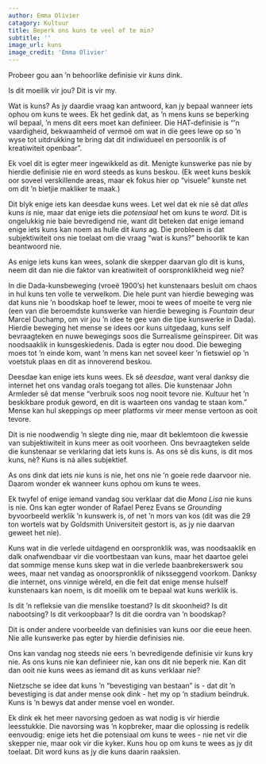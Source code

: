 ```yaml
---
author: Emma Olivier
catagory: Kultuur
title: Beperk ons kuns te veel of te min?
subtitle: ''
image_url: kuns
image_credit: 'Emma Olivier'
---
```


Probeer gou aan ’n behoorlike definisie vir _kuns_ dink.

Is dit moeilik vir jou? Dit is vir my.

Wat is kuns? As jy daardie vraag kan antwoord, kan jy bepaal wanneer iets ophou om kuns te wees. Ek het gedink dat, as ’n mens kuns se beperking wil bepaal, ’n mens dit eers moet kan definieer. Die HAT-definisie is “’n vaardigheid, bekwaamheid of vermoë om wat in die gees lewe op so ’n wyse tot uitdrukking te bring dat dit indiwidueel en persoonlik is of kreatiwiteit openbaar”.

Ek voel dit is egter meer ingewikkeld as dit. Menigte kunswerke pas nie by hierdie definisie nie en word steeds as kuns beskou. (Ek weet kuns beskik oor soveel verskillende areas, maar ek fokus hier op “visuele” kunste net om dit ’n bietjie makliker te maak.)

Dit blyk enige iets kan deesdae kuns wees. Let wel dat ek nie sê dat _alles_ kuns _is_ nie, maar dat enige iets die _potensiaal_ het om kuns te _word_. Dit is ongelukkig nie baie bevredigend nie, want dit beteken dat enige iemand enige iets kuns kan noem as hulle dit _kuns_ ag. Die probleem is dat subjektiwiteit ons nie toelaat om die vraag “wat is kuns?” behoorlik te kan beantwoord nie.

As enige iets kuns kan wees, solank die skepper daarvan glo dit is kuns, neem dit dan nie die faktor van kreatiwiteit of oorspronklikheid weg nie?

In die Dada-kunsbeweging (vroeë 1900’s) het kunstenaars besluit om chaos in hul kuns ten volle te verwelkom. Die hele punt van hierdie beweging was dat kuns nie ’n boodskap hoef te lewer, mooi te wees of moeite te verg nie (een van die beroemdste kunswerke van hierdie beweging is _Fountain_ deur Marcel Duchamp, om vir jou ’n idee te gee van die tipe kunswerke in Dada). Hierdie beweging het mense se idees oor kuns uitgedaag, kuns self bevraagteken en nuwe bewegings soos die Surrealisme geïnspireer. Dit was noodsaaklik in kunsgeskiedenis. Dada is egter nou dood. Die beweging moes tot ’n einde kom, want ’n mens kan net soveel keer ’n fietswiel op ’n voetstuk plaas en dit as innoverend beskou.

Deesdae kan enige iets kuns wees. Ek sê _deesdae_, want veral danksy die internet het ons vandag orals toegang tot alles. Die kunstenaar John Armleder sê dat mense “verbruik soos nog nooit tevore nie. Kultuur het ’n beskikbare produk geword, en dit is waarteen ons vandag te staan kom.” Mense kan hul skeppings op meer platforms vir meer mense vertoon as ooit tevore.

Dit is nie noodwendig ’n slegte ding nie, maar dit beklemtoon die kwessie van subjektiwiteit in kuns meer as ooit voorheen. Ons bevraagteken selde die kunstenaar se verklaring dat iets kuns is. As ons sê dis kuns, is dit mos kuns, nè? Kuns is ná alles subjektief.

As ons dink dat iets _nie_ kuns is nie, het ons nie ’n goeie rede daarvoor nie. Daarom wonder ek wanneer kuns ophou om kuns te wees.

Ek twyfel of enige iemand vandag sou verklaar dat die _Mona Lisa_ nie kuns is nie. Ons kan egter wonder of Rafael Perez Evans se _Grounding_ byvoorbeeld werklik ’n kunswerk is, of net ’n mors van kos (dit was die 29 ton wortels wat by Goldsmith Universiteit gestort is, as jy nie daarvan geweet het nie).

Kuns wat in die verlede uitdagend en oorspronklik was, was noodsaaklik en dalk onafwendbaar vir die voortbestaan van kuns, maar het daartoe gelei dat sommige mense kuns skep wat in die verlede baanbrekerswerk sou wees, maar net vandag as onoorspronklik of niksseggend voorkom. Danksy die internet, ons vinnige wêreld, en die feit dat enige mense hulself kunstenaars kan noem, is dit moeilik om te bepaal wat kuns werklik is.

Is dit ’n refleksie van die menslike toestand? Is dit skoonheid? Is dit nabootsing? Is dit verkoopbaar? Is dit die oordra van ’n boodskap?

Dit is onder andere voorbeelde van definisies van kuns oor die eeue heen. Nie alle kunswerke pas egter by hierdie definisies nie.

Ons kan vandag nog steeds nie eers ’n bevredigende definisie vir kuns kry nie. As ons kuns nie kan definieer nie, kan ons dit nie beperk nie. Kan dit dan ooit nie kuns wees as iemand dit as kuns verklaar nie?

Nietzsche se idee dat kuns ’n “bevestiging van bestaan” is - dat dit ’n bevestiging is dat ander mense ook dink - het my op ’n stadium beïndruk. Kuns is ’n bewys dat ander mense voel en wonder.

Ek dink ek het meer navorsing gedoen as wat nodig is vir hierdie leesstukkie. Die navorsing was ’n kopbreker, maar die oplossing is redelik eenvoudig: enige iets het die potensiaal om kuns te wees - nie net vir die skepper nie, maar ook vir die kyker. Kuns hou op om kuns te wees as jy dit toelaat. Dit word kuns as jy die kuns daarin raaksien.
